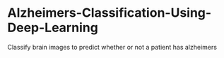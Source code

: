 # Alzheimers-Classification-Using-Deep-Learning
Classify brain images to predict whether or not a patient has alzheimers
